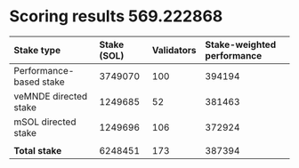 # Scoring results 569.222868

| Stake type              | Stake (SOL) | Validators | Stake-weighted performance |
|:------------------------|:------------|:-----------|:---------------------------|
| Performance-based stake | 3749070     | 100        | 394194                     |
| veMNDE directed stake   | 1249685     | 52         | 381463                     |
| mSOL directed stake     | 1249696     | 106        | 372924                     |
|                         |             |            |                            |
| **Total stake**         | 6248451     | 173        | 387394                     |
